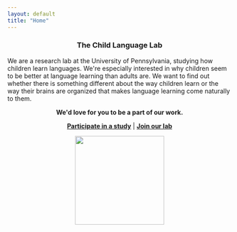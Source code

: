 ```yaml
---
layout: default
title: "Home"
---
```


<h3 align="center">The Child Language Lab</h3>

We are a research lab at the University of Pennsylvania, studying how children learn languages. We're especially interested in why children seem to be better at language learning than adults are.  We want to find out whether there is something different about the way children learn or the way their brains are organized that makes language learning come naturally to them.

  <p align="center"><strong>We'd love for you to be a part of our work.</strong></p>
  <p align="center"><strong><a href="participate">Participate in a study</a></strong>  
      |  <strong><a href="people#join-our-team">Join our lab</a></strong></p>

  <p align="center">
      <img src= "assets/images/lablogo.png" width="200" height="200" align="middle"/>
  </p>
